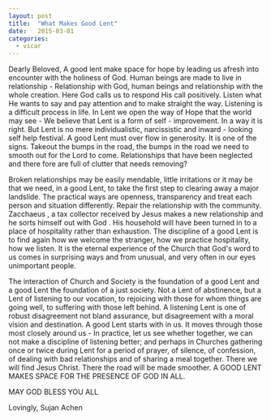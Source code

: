 ```yaml
---
layout: post
title:  "What Makes Good Lent"
date:   2015-03-01
categories: 
  - vicar
---
```

Dearly Beloved,
A good lent make space for hope by leading us afresh into encounter with the holiness of God. Human beings are made to live in relationship - Relationship with God, human beings and relationship with the whole creation. Here God calls us to respond His call positively. Listen what He wants to say and pay attention and to make straight the way. Listening is a difficult  process in life. In Lent we open the way of Hope that the world may see - We believe that Lent is a form of self - improvement. In a way it is right. But Lent is no mere individualistic, narcissistic and inward - looking self help festival. A good Lent must over flow in generosity. It is one of the signs. Takeout the bumps in the road, the bumps in the road we need to smooth out for the Lord to come. Relationships that have been neglected and there fore are full of clutter that needs removing?

Broken relationships may be easily mendable, little irritations or it may be that we need, in a good Lent, to take the first step to clearing away a major landslide. The practical ways are openness, transparency and treat each person and situation differently. Repair the relationship with the community. Zacchaeus , a tax collector received by Jesus makes a new relationship and he sorts himself out with God . His household will have been turned in to a place of hospitality rather than exhaustion. The discipline of a good Lent is to find again how we welcome the stranger, how we practice hospitality, how we listen. It is the eternal experience of the Church that God's word to us comes in surprising ways and from unusual, and very often in our eyes unimportant people.

The interaction of Church and Society is the foundation of a good Lent and a good Lent the foundation of a just society. Not a Lent of abstinence, but a Lent of listening to our vocation, to rejoicing with those for whom things are going well, to suffering with those left behind. A listening Lent is one of robust disagreement not bland assurance, but disagreement with a moral vision and destination. A good Lent starts with in us. It moves through those most closely around us - In practice, let us see whether together, we can not make a discipline of listening better; and perhaps in Churches gathering once or twice during Lent for a period of prayer, of silence, of confession, of dealing with bad relationships and of sharing a meal together. There we will find Jesus Christ. There the road will be made smoother. A GOOD LENT MAKES SPACE FOR THE PRESENCE OF GOD IN ALL.


MAY GOD BLESS YOU ALL

Lovingly,
Sujan Achen

